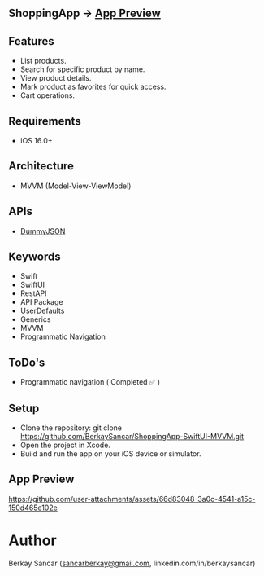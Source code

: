 ## ShoppingApp -> [App Preview](#app-preview)

## Features
- List products.
- Search for specific product by name.
- View product details.
- Mark product as favorites for quick access.
- Cart operations.

## Requirements
- iOS 16.0+

## Architecture
- MVVM (Model-View-ViewModel)

## APIs
- [DummyJSON](https://dummyjson.com)

## Keywords
- Swift
- SwiftUI
- RestAPI
- API Package
- UserDefaults
- Generics
- MVVM
- Programmatic Navigation

## ToDo's
- Programmatic navigation ( Completed ✅ )

## Setup
- Clone the repository:
  git clone https://github.com/BerkaySancar/ShoppingApp-SwiftUI-MVVM.git
- Open the project in Xcode.
- Build and run the app on your iOS device or simulator.

## App Preview

https://github.com/user-attachments/assets/66d83048-3a0c-4541-a15c-150d465e102e

# Author
Berkay Sancar (sancarberkay@gmail.com, linkedin.com/in/berkaysancar)
